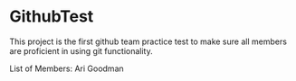 # GithubTest

This project is the first github team practice test to make sure all members are proficient in using git functionality.

List of Members:
Ari Goodman